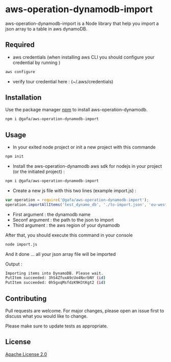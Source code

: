 # aws-operation-dynamodb-import

aws-operation-dynamodb-import is a Node library that help you import a json array to a table in aws dynamoDB.

## Required

- aws credentials (when installing aws CLI you should configure your credential by running )

```bash
aws configure
```

- verify tour credential here : (~/.aws/credentials)

## Installation

Use the package manager [npm](https://www.npmjs.com/) to install aws-operation-dynamodb.

```bash
npm i @gafa/aws-operation-dynamodb-import
```

## Usage

- In your exited node project or init a new project with this commande

```bash
npm init
```

- Install the aws-operation-dynamodb aws sdk for nodejs in your project (or the initiated project) :

```bash
npm i @gafa/aws-operation-dynamodb-import
```

- Create a new js file with this two lines (example import.js) :

```javascript
var operation = require('@gafa/aws-operation-dynamodb-import');
operation.importAllItems('test_dynamo_db', './to-import.json', 'eu-west-1');
```

- First argument : the dynamodb name
- Seconf argument : the path to the json to import
- Third argument : the aws region of your dynamodb

After that, you should execute this command in your console

```bash
node import.js
```

And it done ... all your json array file will be imported

Output :

```bash
Importing items into DynamoDB. Please wait.
PutItem succeeded: 3hS4ZfuxA9cUo4NxrbNY (id)
PutItem succeeded: 0h5gxqMsfdzK9H3tKgt2 (id)
```

## Contributing

Pull requests are welcome. For major changes, please open an issue first to discuss what you would like to change.

Please make sure to update tests as appropriate.

## License

[Apache License 2.0](https://choosealicense.com/licenses/apache-2.0/)
